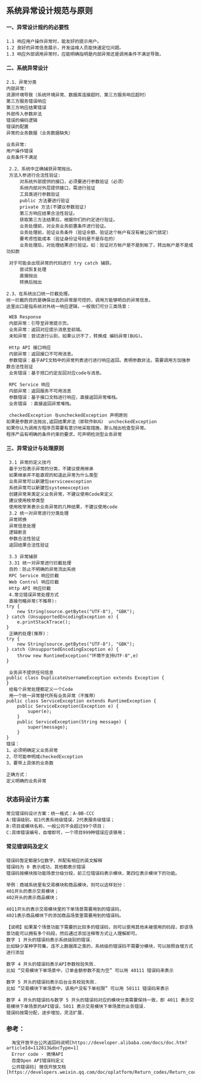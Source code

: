 ## 系统异常设计规范与原则


#### 一、异常设计规约的必要性
    1.1 响应用户操作异常时，能友好的提示用户。
    1.2 良好的异常信息展示，开发运维人员能快速定位问题。
    1.3 响应外部调用异常时，应能明确指明是内部异常还是调用条件不满足导致。


#### 二、系统异常设计
    2.1、异常分类
    内部异常:
    资源环境导致（系统环境异常、数据库连接超时、第三方服务响应超时）
    第三方服务错误响应
    第三方响应结果错误
    外部传入参数非法
    错误的编码逻辑
    错误的配置
    异常的业务数据（业务数据缺失）

    业务异常:
    用户操作错误
    业务条件不满足

     2.2、系统中正确捕获异常抛出。
     方法入参进行合法性验证:
         对系统外部提供的接口，必须要进行参数验证（必须）
         系统内部对外层提供接口，需进行验证
         工具类进行参数验证
         public 方法要进行验证
         private 方法(不建议参数验证)
         第三方响应结果合法性验证。
         获取第三方法结果后，根据你们的约定进行验证。
         业务处理前，对业务业务前置条件进行验证。
         业务处理前，验证业务条件（验证佘额、验证这个帐户有没有被公安门锁定）
         要考虑性能成本（验证身份证号码是不是存在的）
         业务处理后，对处理结果进行验证。如：验证对方帐户是不是到帐了，转出帐户是不是成功扣款
    
     对于可能会出现异常的代码进行 try catch 捕获。
         尝试恢复处理
         直接抛出
         转换后抛出
    
    2.3、在系统出口统一拦截处理。
    统一拦截的目的是确保出去的异常是可控的，调用方能够明白的异常信息。
    这里出口是指系统对外统一响应逻辑，一般我们可分三类场景：
    
     WEB Response
     内部异常：引导至异常提示页。
     业务异常：返回对应提示消息至前端。
     未知异常：尝试进行认别，如果认识不了，转换成 编码异常(BUG)。
    
     Http API 接口响应
     内部异常：返回接口不可用消息。
     参数错误：基于API文档中的异常列表进行进行响应返回。表明参数非法，需要调用方加强参数合法性验证
     业务错误：基于掊口约定反回对应code与消息。
    
     RPC Service 响应
     内部异常：返回服务不可用消息
     参数错误：基于接口文档进行响应，直接返回异常堆栈。
     业务错误 ：直接返回异常堆栈。
    
     checkedException 与uncheckedException 声明原则
    如果是参数非法抛出,返回结果非法（即软件BUG） uncheckedException
    如果你认为调用方程序员需要有意识地采取措施，那么抛出检查型异常。
    程序产品有明确的条件约束的要求，可声明检测型业务异常

#### 三、异常设计与处理原则

     3.1 异常的定义技巧
     基于分包表示异常的分类，不建议使用继承
     如果继承并不能直观的知道此异常为什么类型
     业务异常可以新建包serviceexception
     系统异常可以新建包systemexception
     创建异常来类定义业务异常，不建议使用Code来定义
     建议使用枚举类型
     使用枚举来表示业务异常的几种结果，不建议使用code
     3.2 统一对异常进行分类处理
     异常转换
     异常信息处理
     逻辑断言
     参数合法性验证
     返回结果合法性验证
    
     3.3 异常捕获
     3.31 统一对异常进行拦截处理
     目的：防止不明确的异常流出系统
     RPC Service 响应拦截
     Web Control 响应拦截
     Http API 响应拦截
     4.常见错误异常处理方式
     直接勿略异常(不推荐):
    try {
        new String(source.getBytes("UTF-8"), "GBK");
    } catch (UnsupportedEncodingException e) {
        e.printStackTrace();
    }
     正确的处理(推荐)：
    try {
        new String(source.getBytes("UTF-8"), "GBK");
    } catch (UnsupportedEncodingException e) {
        throw new RuntimeException("环境不支持UTF-8",e)
    }
    
     业务异不提供任何信息
    public class DuplicateUsernameException extends Exception {
    }
     给每个异常处理都定义一个Code
     用一个统一异常替代所有业务异常（不推荐）
    public class ServiceException extends RuntimeException {
        public ServiceException(Exception e) {
            super(e);
        }
        public ServiceException(String message) {
            super(message);
        }
    }
    错误：
    1、必须明确定义业务异常
    2、尽可能申明成checkedException
    3、要带上具体的业务数

    正确方式：
    定义明确的业务异常

##


### 状态码设计方案
    常见错误码设计方案：统一格式：A-BB-CCC
    A:错误级别，如1代表系统级错误，2代表服务级错误；
    B:项目或模块名称，一般公司不会超过99个项目；
    C:具体错误编号，自增即可，一个项目999种错误应该够用；

#### 常见错误码及定义
    错误码暂定都是5位数字，并配有相应的英文解释
    错误码为 0 表示成功，其他都表示错误
    错误码按模块按功能场景分级分段，前三位错误码表示模块，第四位表示模块下的功能。
   
    举例：商城系统里有交易模块和商品模块，则可以这样划分：
    401开头的表示交易模块；
    402开头的表示商品模块；
    
    4011开头的表示交易模块里的下单场景需要用到的错误码，
    4021表示商品模块下的添加商品场景里需要用到的错误码。

    【说明】如果某个场景功能下需要的比较多的错误码，则可以使用其他未被使用的码段，即该场景功能可以拥有多个码段，然后通过添加注释等方式让人理解即可。
    数字 1 开头的错误码表示系统级别的错误.
    比如缺少某种字符集，连不上数据库之类的，系统级的错误码不需要分模块，可以按照自增方式进行添加
    
    数字 4 开头的错误码表示API参数校验失败.
    比如 “交易模块下单场景中，订单金额参数不能为空” 可以用 40111 错误码来表示

    数字 5 开头的错误码表示后台业务校验失败.
    比如 “交易模块下单场景中，该用户没有下单权限” 可以用 50111 错误码来表示
    
    数字 4 开头的错误码与数字 5 开头的错误码对应的模块分类需要保持一致，即 4011 表示交易模块下单场景的API错误，5011 表示交易模块下单场景的业务错误.
    错误码按需分配，逐步增加，灵活扩展.



### 参考：
      淘宝开放平台公共返回码说明[https://developer.alibaba.com/docs/doc.htm?articleId=112813&docType=1]
      Error code - 微博API
      百度Open API错误码定义
      公共错误码| 微信开放文档 [https://developers.weixin.qq.com/doc/oplatform/Return_codes/Return_code_descriptions_new.html]







